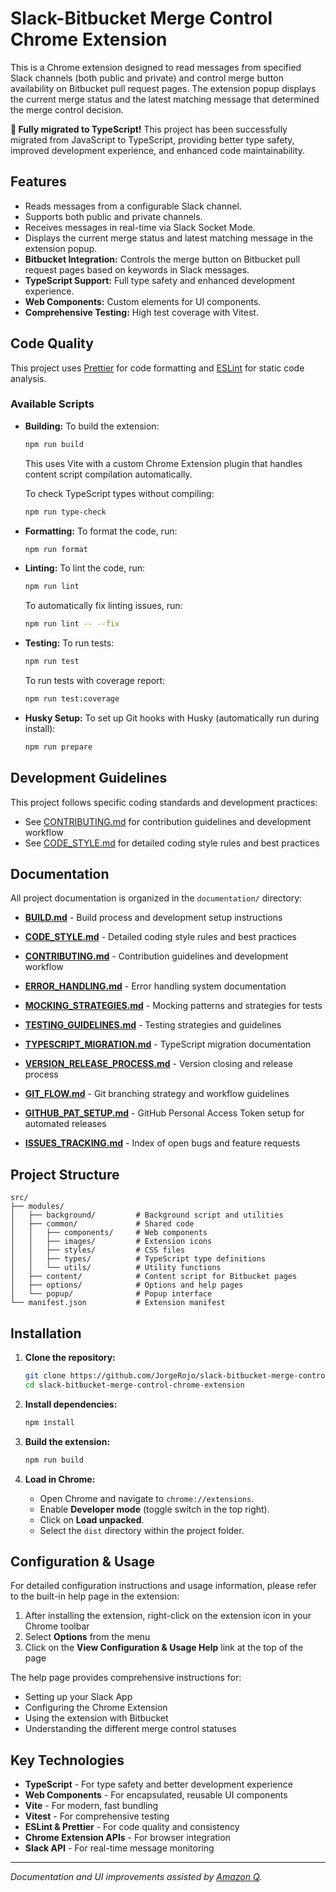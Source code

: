 # Slack-Bitbucket Merge Control Chrome Extension

This is a Chrome extension designed to read messages from specified Slack channels (both public and private) and control merge button availability on Bitbucket pull request pages. The extension popup displays the current merge status and the latest matching message that determined the merge control decision.

**🎉 Fully migrated to TypeScript!** This project has been successfully migrated from JavaScript to TypeScript, providing better type safety, improved development experience, and enhanced code maintainability.

## Features

- Reads messages from a configurable Slack channel.
- Supports both public and private channels.
- Receives messages in real-time via Slack Socket Mode.
- Displays the current merge status and latest matching message in the extension popup.
- **Bitbucket Integration:** Controls the merge button on Bitbucket pull request pages based on keywords in Slack messages.
- **TypeScript Support:** Full type safety and enhanced development experience.
- **Web Components:** Custom elements for UI components.
- **Comprehensive Testing:** High test coverage with Vitest.

## Code Quality

This project uses [Prettier](https://prettier.io/) for code formatting and [ESLint](https://eslint.org/) for static code analysis.

### Available Scripts

- **Building:**
  To build the extension:

  ```bash
  npm run build
  ```

  This uses Vite with a custom Chrome Extension plugin that handles content script compilation automatically.

  To check TypeScript types without compiling:

  ```bash
  npm run type-check
  ```

- **Formatting:**
  To format the code, run:

  ```bash
  npm run format
  ```

- **Linting:**
  To lint the code, run:

  ```bash
  npm run lint
  ```

  To automatically fix linting issues, run:

  ```bash
  npm run lint -- --fix
  ```

- **Testing:**
  To run tests:

  ```bash
  npm run test
  ```

  To run tests with coverage report:

  ```bash
  npm run test:coverage
  ```

- **Husky Setup:**
  To set up Git hooks with Husky (automatically run during install):

  ```bash
  npm run prepare
  ```

## Development Guidelines

This project follows specific coding standards and development practices:

- See [CONTRIBUTING.md](./documentation/CONTRIBUTING.md) for contribution guidelines and development workflow
- See [CODE_STYLE.md](./documentation/CODE_STYLE.md) for detailed coding style rules and best practices

## Documentation

All project documentation is organized in the `documentation/` directory:

- **[BUILD.md](./documentation/BUILD.md)** - Build process and development setup instructions
- **[CODE_STYLE.md](./documentation/CODE_STYLE.md)** - Detailed coding style rules and best practices
- **[CONTRIBUTING.md](./documentation/CONTRIBUTING.md)** - Contribution guidelines and development workflow
- **[ERROR_HANDLING.md](./documentation/ERROR_HANDLING.md)** - Error handling system documentation
- **[MOCKING_STRATEGIES.md](./documentation/MOCKING_STRATEGIES.md)** - Mocking patterns and strategies for tests
- **[TESTING_GUIDELINES.md](./documentation/TESTING_GUIDELINES.md)** - Testing strategies and guidelines
- **[TYPESCRIPT_MIGRATION.md](./documentation/TYPESCRIPT_MIGRATION.md)** - TypeScript migration documentation
- **[VERSION_RELEASE_PROCESS.md](./documentation/VERSION_RELEASE_PROCESS.md)** - Version closing and release process

- **[GIT_FLOW.md](./documentation/GIT_FLOW.md)** - Git branching strategy and workflow guidelines
- **[GITHUB_PAT_SETUP.md](./documentation/GITHUB_PAT_SETUP.md)** - GitHub Personal Access Token setup for automated releases

- **[ISSUES_TRACKING.md](./documentation/ISSUES_TRACKING.md)** - Index of open bugs and feature requests

## Project Structure

```schema
src/
├── modules/
│   ├── background/         # Background script and utilities
│   ├── common/             # Shared code
│   │   ├── components/     # Web components
│   │   ├── images/         # Extension icons
│   │   ├── styles/         # CSS files
│   │   ├── types/          # TypeScript type definitions
│   │   └── utils/          # Utility functions
│   ├── content/            # Content script for Bitbucket pages
│   ├── options/            # Options and help pages
│   └── popup/              # Popup interface
└── manifest.json           # Extension manifest
```

## Installation

1. **Clone the repository:**

   ```bash
   git clone https://github.com/JorgeRojo/slack-bitbucket-merge-control-chrome-extension.git
   cd slack-bitbucket-merge-control-chrome-extension
   ```

2. **Install dependencies:**

   ```bash
   npm install
   ```

3. **Build the extension:**

   ```bash
   npm run build
   ```

4. **Load in Chrome:**
   - Open Chrome and navigate to `chrome://extensions`.
   - Enable **Developer mode** (toggle switch in the top right).
   - Click on **Load unpacked**.
   - Select the `dist` directory within the project folder.

## Configuration & Usage

For detailed configuration instructions and usage information, please refer to the built-in help page in the extension:

1. After installing the extension, right-click on the extension icon in your Chrome toolbar
2. Select **Options** from the menu
3. Click on the **View Configuration & Usage Help** link at the top of the page

The help page provides comprehensive instructions for:

- Setting up your Slack App
- Configuring the Chrome Extension
- Using the extension with Bitbucket
- Understanding the different merge control statuses

## Key Technologies

- **TypeScript** - For type safety and better development experience
- **Web Components** - For encapsulated, reusable UI components
- **Vite** - For modern, fast bundling
- **Vitest** - For comprehensive testing
- **ESLint & Prettier** - For code quality and consistency
- **Chrome Extension APIs** - For browser integration
- **Slack API** - For real-time message monitoring

---

_Documentation and UI improvements assisted by [Amazon Q](https://aws.amazon.com/q/)._
